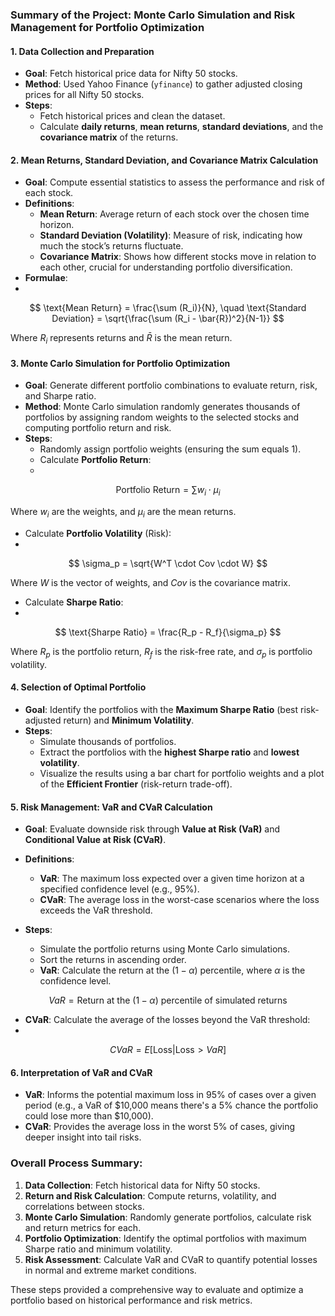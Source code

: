 ### Summary of the Project: Monte Carlo Simulation and Risk Management for Portfolio Optimization

#### **1. Data Collection and Preparation**
- **Goal**: Fetch historical price data for Nifty 50 stocks.
- **Method**:  Used Yahoo Finance (`yfinance`) to gather adjusted closing prices for all Nifty 50 stocks.
- **Steps**:
  - Fetch historical prices and clean the dataset.
  - Calculate **daily returns**, **mean returns**, **standard deviations**, and the **covariance matrix** of the returns.

#### **2. Mean Returns, Standard Deviation, and Covariance Matrix Calculation**
- **Goal**: Compute essential statistics to assess the performance and risk of each stock.
- **Definitions**:
  - **Mean Return**: Average return of each stock over the chosen time horizon.
  - **Standard Deviation (Volatility)**: Measure of risk, indicating how much the stock’s returns fluctuate.
  - **Covariance Matrix**: Shows how different stocks move in relation to each other, crucial for understanding portfolio diversification.
- **Formulae**:
- 
$$
\text{Mean Return} = \frac{\sum (R_i)}{N}, \quad \text{Standard Deviation} = \sqrt{\frac{\sum (R_i - \bar{R})^2}{N-1}}
$$

Where $R_i$ represents returns and $\bar{R}$ is the mean return.

#### **3. Monte Carlo Simulation for Portfolio Optimization**
- **Goal**: Generate different portfolio combinations to evaluate return, risk, and Sharpe ratio.
- **Method**: Monte Carlo simulation randomly generates thousands of portfolios by assigning random weights to the selected stocks and computing portfolio return and risk.
- **Steps**:
  - Randomly assign portfolio weights (ensuring the sum equals 1).
  - Calculate **Portfolio Return**:
  - 
$$
\text{Portfolio Return} = \sum w_i \cdot \mu_i
$$

Where $w_i$ are the weights, and $\mu_i$ are the mean returns.
  - Calculate **Portfolio Volatility** (Risk):
  - 
$$
\sigma_p = \sqrt{W^T \cdot Cov \cdot W}
$$

Where $W$ is the vector of weights, and $Cov$ is the covariance matrix.
  - Calculate **Sharpe Ratio**:
  - 
$$
\text{Sharpe Ratio} = \frac{R_p - R_f}{\sigma_p}
$$

Where $R_p$ is the portfolio return, $R_f$ is the risk-free rate, and $\sigma_p$ is portfolio volatility.

#### **4. Selection of Optimal Portfolio**
- **Goal**: Identify the portfolios with the **Maximum Sharpe Ratio** (best risk-adjusted return) and **Minimum Volatility**.
- **Steps**:
  - Simulate thousands of portfolios.
  - Extract the portfolios with the **highest Sharpe ratio** and **lowest volatility**.
  - Visualize the results using a bar chart for portfolio weights and a plot of the **Efficient Frontier** (risk-return trade-off).

#### **5. Risk Management: VaR and CVaR Calculation**
- **Goal**: Evaluate downside risk through **Value at Risk (VaR)** and **Conditional Value at Risk (CVaR)**.
- **Definitions**:
  - **VaR**: The maximum loss expected over a given time horizon at a specified confidence level (e.g., 95%).
  - **CVaR**: The average loss in the worst-case scenarios where the loss exceeds the VaR threshold.
  
- **Steps**:
  - Simulate the portfolio returns using Monte Carlo simulations.
  - Sort the returns in ascending order.
  - **VaR**: Calculate the return at the $(1-\alpha)$ percentile, where $\alpha$ is the confidence level.
    
$$
VaR = \text{Return at the } (1-\alpha) \text{ percentile of simulated returns}
$$

  
  - **CVaR**: Calculate the average of the losses beyond the VaR threshold:
  - 
$$
CVaR = E[\text{Loss} | \text{Loss} > VaR]
$$

  
#### **6. Interpretation of VaR and CVaR**
- **VaR**: Informs the potential maximum loss in 95% of cases over a given period (e.g., a VaR of $10,000 means there's a 5% chance the portfolio could lose more than $10,000).
- **CVaR**: Provides the average loss in the worst 5% of cases, giving deeper insight into tail risks.

### Overall Process Summary:
1. **Data Collection**: Fetch historical data for Nifty 50 stocks.
2. **Return and Risk Calculation**: Compute returns, volatility, and correlations between stocks.
3. **Monte Carlo Simulation**: Randomly generate portfolios, calculate risk and return metrics for each.
4. **Portfolio Optimization**: Identify the optimal portfolios with maximum Sharpe ratio and minimum volatility.
5. **Risk Assessment**: Calculate VaR and CVaR to quantify potential losses in normal and extreme market conditions.

These steps provided a comprehensive way to evaluate and optimize a portfolio based on historical performance and risk metrics.
